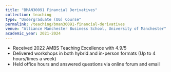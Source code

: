 ```yaml
---
title: "BMAN30091 Financial Derivatives"
collection: teaching
type: "Undergraduate (UG) Course"
permalink: /teaching/bman30091-financial-derivatives
venue: "Alliance Manchester Business School, University of Manchester"
academic_year: 2021-2024
---
```


* Received 2022 AMBS Teaching Excellence with 4.9/5
* Delivered workshops in both hybrid and in-person formats 
    (Up to 4 hours/times a week)
* Held office hours and answered questions via online forum and email 